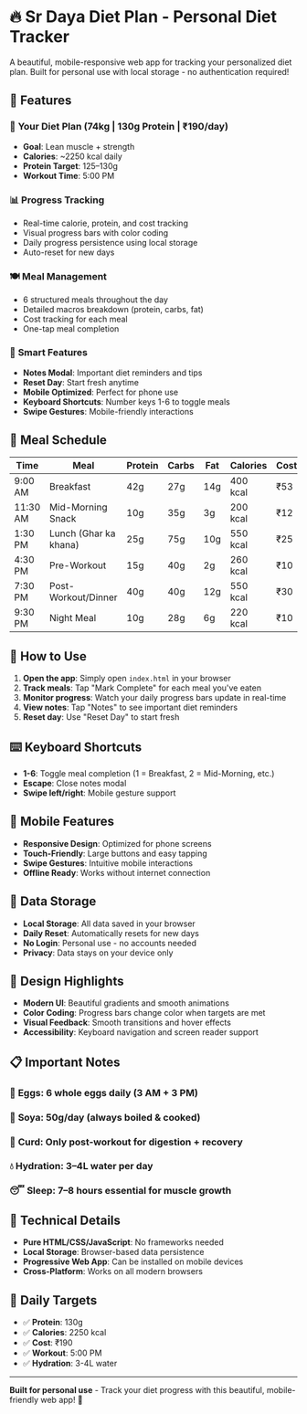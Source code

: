 # 🔥 Sr Daya Diet Plan - Personal Diet Tracker

A beautiful, mobile-responsive web app for tracking your personalized diet plan. Built for personal use with local storage - no authentication required!

## 📱 Features

### 🎯 **Your Diet Plan (74kg | 130g Protein | ₹190/day)**
- **Goal**: Lean muscle + strength
- **Calories**: ~2250 kcal daily
- **Protein Target**: 125–130g
- **Workout Time**: 5:00 PM

### 📊 **Progress Tracking**
- Real-time calorie, protein, and cost tracking
- Visual progress bars with color coding
- Daily progress persistence using local storage
- Auto-reset for new days

### 🍽️ **Meal Management**
- 6 structured meals throughout the day
- Detailed macros breakdown (protein, carbs, fat)
- Cost tracking for each meal
- One-tap meal completion

### 📝 **Smart Features**
- **Notes Modal**: Important diet reminders and tips
- **Reset Day**: Start fresh anytime
- **Mobile Optimized**: Perfect for phone use
- **Keyboard Shortcuts**: Number keys 1-6 to toggle meals
- **Swipe Gestures**: Mobile-friendly interactions

## 🍳 **Meal Schedule**

| Time | Meal | Protein | Carbs | Fat | Calories | Cost |
|------|------|---------|-------|-----|----------|------|
| 9:00 AM | Breakfast | 42g | 27g | 14g | 400 kcal | ₹53 |
| 11:30 AM | Mid-Morning Snack | 10g | 35g | 3g | 200 kcal | ₹12 |
| 1:30 PM | Lunch (Ghar ka khana) | 25g | 75g | 10g | 550 kcal | ₹25 |
| 4:30 PM | Pre-Workout | 15g | 40g | 2g | 260 kcal | ₹10 |
| 7:30 PM | Post-Workout/Dinner | 40g | 40g | 12g | 550 kcal | ₹30 |
| 9:30 PM | Night Meal | 10g | 28g | 6g | 220 kcal | ₹10 |

## 🚀 **How to Use**

1. **Open the app**: Simply open `index.html` in your browser
2. **Track meals**: Tap "Mark Complete" for each meal you've eaten
3. **Monitor progress**: Watch your daily progress bars update in real-time
4. **View notes**: Tap "Notes" to see important diet reminders
5. **Reset day**: Use "Reset Day" to start fresh

## ⌨️ **Keyboard Shortcuts**

- **1-6**: Toggle meal completion (1 = Breakfast, 2 = Mid-Morning, etc.)
- **Escape**: Close notes modal
- **Swipe left/right**: Mobile gesture support

## 📱 **Mobile Features**

- **Responsive Design**: Optimized for phone screens
- **Touch-Friendly**: Large buttons and easy tapping
- **Swipe Gestures**: Intuitive mobile interactions
- **Offline Ready**: Works without internet connection

## 💾 **Data Storage**

- **Local Storage**: All data saved in your browser
- **Daily Reset**: Automatically resets for new days
- **No Login**: Personal use - no accounts needed
- **Privacy**: Data stays on your device only

## 🎨 **Design Highlights**

- **Modern UI**: Beautiful gradients and smooth animations
- **Color Coding**: Progress bars change color when targets are met
- **Visual Feedback**: Smooth transitions and hover effects
- **Accessibility**: Keyboard navigation and screen reader support

## 📋 **Important Notes**

### 🥚 **Eggs**: 6 whole eggs daily (3 AM + 3 PM)
### 🌱 **Soya**: 50g/day (always boiled & cooked)
### 🥛 **Curd**: Only post-workout for digestion + recovery
### 💧 **Hydration**: 3–4L water per day
### 😴 **Sleep**: 7–8 hours essential for muscle growth

## 🔧 **Technical Details**

- **Pure HTML/CSS/JavaScript**: No frameworks needed
- **Local Storage**: Browser-based data persistence
- **Progressive Web App**: Can be installed on mobile devices
- **Cross-Platform**: Works on all modern browsers

## 🎯 **Daily Targets**

- ✅ **Protein**: 130g
- ✅ **Calories**: 2250 kcal
- ✅ **Cost**: ₹190
- ✅ **Workout**: 5:00 PM
- ✅ **Hydration**: 3-4L water

---

**Built for personal use** - Track your diet progress with this beautiful, mobile-friendly web app! 🚀 